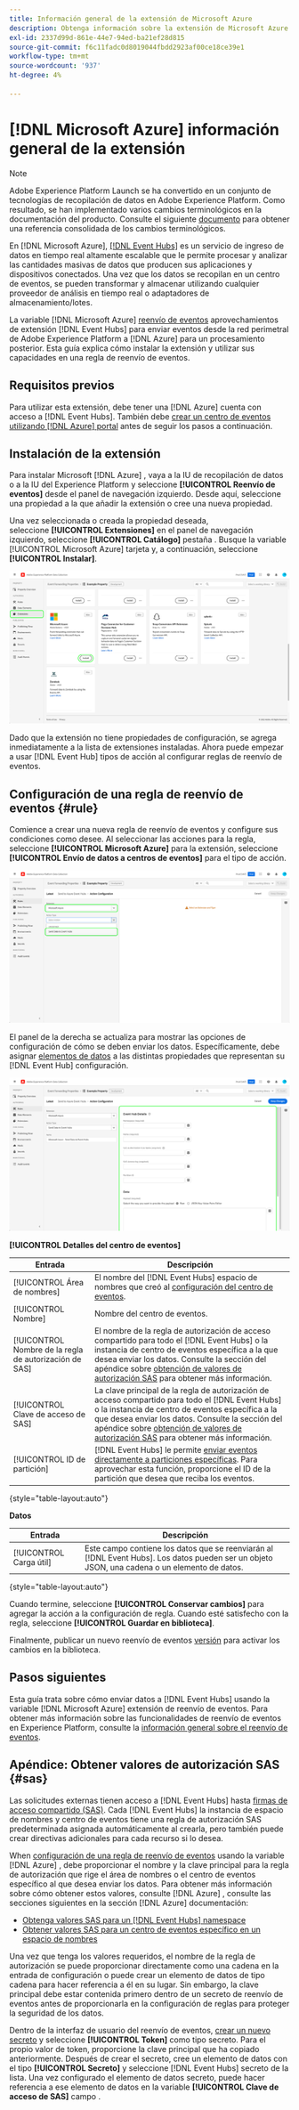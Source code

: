```yaml
---
title: Información general de la extensión de Microsoft Azure
description: Obtenga información sobre la extensión de Microsoft Azure para el reenvío de eventos en Adobe Experience Platform.
exl-id: 2337d99d-861e-44e7-94ed-ba21ef28d815
source-git-commit: f6c11fadc0d8019044fbdd2923af00ce18ce39e1
workflow-type: tm+mt
source-wordcount: '937'
ht-degree: 4%

---
```


# [!DNL Microsoft Azure] información general de la extensión

>[!NOTE]
>
>Adobe Experience Platform Launch se ha convertido en un conjunto de tecnologías de recopilación de datos en Adobe Experience Platform. Como resultado, se han implementado varios cambios terminológicos en la documentación del producto. Consulte el siguiente [documento](../../../term-updates.md) para obtener una referencia consolidada de los cambios terminológicos.

En [!DNL Microsoft Azure], [[!DNL Event Hubs]](https://azure.microsoft.com/en-us/products/event-hubs/#overview) es un servicio de ingreso de datos en tiempo real altamente escalable que le permite procesar y analizar las cantidades masivas de datos que producen sus aplicaciones y dispositivos conectados. Una vez que los datos se recopilan en un centro de eventos, se pueden transformar y almacenar utilizando cualquier proveedor de análisis en tiempo real o adaptadores de almacenamiento/lotes.

La variable [!DNL Microsoft Azure] [reenvío de eventos](../../../ui/event-forwarding/overview.md) aprovechamientos de extensión [!DNL Event Hubs] para enviar eventos desde la red perimetral de Adobe Experience Platform a [!DNL Azure] para un procesamiento posterior. Esta guía explica cómo instalar la extensión y utilizar sus capacidades en una regla de reenvío de eventos.

## Requisitos previos

Para utilizar esta extensión, debe tener una [!DNL Azure] cuenta con acceso a [!DNL Event Hubs]. También debe [crear un centro de eventos utilizando [!DNL Azure] portal](https://learn.microsoft.com/en-us/azure/event-hubs/event-hubs-create) antes de seguir los pasos a continuación.

## Instalación de la extensión

Para instalar Microsoft [!DNL Azure] , vaya a la IU de recopilación de datos o a la IU del Experience Platform y seleccione **[!UICONTROL Reenvío de eventos]** desde el panel de navegación izquierdo. Desde aquí, seleccione una propiedad a la que añadir la extensión o cree una nueva propiedad.

Una vez seleccionada o creada la propiedad deseada, seleccione **[!UICONTROL Extensiones]** en el panel de navegación izquierdo, seleccione **[!UICONTROL Catálogo]** pestaña . Busque la variable [!UICONTROL Microsoft Azure] tarjeta y, a continuación, seleccione **[!UICONTROL Instalar]**.

![La variable [!UICONTROL Instalar] botón seleccionado para la variable [!UICONTROL Microsoft Azure] en la interfaz de usuario de la recopilación de datos.](../../../images/extensions/server/azure/install.png)

Dado que la extensión no tiene propiedades de configuración, se agrega inmediatamente a la lista de extensiones instaladas. Ahora puede empezar a usar [!DNL Event Hub] tipos de acción al configurar reglas de reenvío de eventos.

## Configuración de una regla de reenvío de eventos {#rule}

Comience a crear una nueva regla de reenvío de eventos y configure sus condiciones como desee. Al seleccionar las acciones para la regla, seleccione **[!UICONTROL Microsoft Azure]** para la extensión, seleccione **[!UICONTROL Envío de datos a centros de eventos]** para el tipo de acción.

![La variable [!UICONTROL Envío de datos a centros de eventos] tipo de acción que se está seleccionando para una regla en la interfaz de usuario de la recopilación de datos.](../../../images/extensions/server/azure/select-action-type.png)

El panel de la derecha se actualiza para mostrar las opciones de configuración de cómo se deben enviar los datos. Específicamente, debe asignar [elementos de datos](../../../ui/managing-resources/data-elements.md) a las distintas propiedades que representan su [!DNL Event Hub] configuración.

![Las opciones de configuración para la variable [!UICONTROL Envío de datos a centros de eventos] tipo de acción que se muestra en la interfaz de usuario.](../../../images/extensions/server/azure/event-hub-details.png)

**[!UICONTROL Detalles del centro de eventos]**

| Entrada | Descripción |
| --- | --- |
| [!UICONTROL Área de nombres] | El nombre del [!DNL Event Hubs] espacio de nombres que creó al [configuración del centro de eventos](https://learn.microsoft.com/en-us/azure/event-hubs/event-hubs-create#create-an-event-hubs-namespace). |
| [!UICONTROL Nombre] | Nombre del centro de eventos. |
| [!UICONTROL Nombre de la regla de autorización de SAS] | El nombre de la regla de autorización de acceso compartido para todo el [!DNL Event Hubs] o la instancia de centro de eventos específica a la que desea enviar los datos. Consulte la sección del apéndice sobre [obtención de valores de autorización SAS](#sas) para obtener más información. |
| [!UICONTROL Clave de acceso de SAS] | La clave principal de la regla de autorización de acceso compartido para todo el [!DNL Event Hubs] o la instancia de centro de eventos específica a la que desea enviar los datos. Consulte la sección del apéndice sobre [obtención de valores de autorización SAS](#sas) para obtener más información. |
| [!UICONTROL ID de partición] | [!DNL Event Hubs] le permite [enviar eventos directamente a particiones específicas](https://learn.microsoft.com/en-us/azure/architecture/reference-architectures/event-hubs/partitioning-in-event-hubs-and-kafka). Para aprovechar esta función, proporcione el ID de la partición que desea que reciba los eventos. |

{style=&quot;table-layout:auto&quot;}

**Datos**

| Entrada | Descripción |
| --- | --- |
| [!UICONTROL Carga útil] | Este campo contiene los datos que se reenviarán al [!DNL Event Hubs]. Los datos pueden ser un objeto JSON, una cadena o un elemento de datos. |

{style=&quot;table-layout:auto&quot;}

Cuando termine, seleccione **[!UICONTROL Conservar cambios]** para agregar la acción a la configuración de regla. Cuando esté satisfecho con la regla, seleccione **[!UICONTROL Guardar en biblioteca]**.

Finalmente, publicar un nuevo reenvío de eventos [versión](../../../ui/publishing/builds.md) para activar los cambios en la biblioteca.

## Pasos siguientes

Esta guía trata sobre cómo enviar datos a [!DNL Event Hubs] usando la variable [!DNL Microsoft Azure] extensión de reenvío de eventos. Para obtener más información sobre las funcionalidades de reenvío de eventos en Experience Platform, consulte la [información general sobre el reenvío de eventos](../../../ui/event-forwarding/overview.md).

## Apéndice: Obtener valores de autorización SAS {#sas}

Las solicitudes externas tienen acceso a [!DNL Event Hubs] hasta [firmas de acceso compartido (SAS)](https://learn.microsoft.com/en-us/azure/event-hubs/authorize-access-shared-access-signature). Cada [!DNL Event Hubs] la instancia de espacio de nombres y centro de eventos tiene una regla de autorización SAS predeterminada asignada automáticamente al crearla, pero también puede crear directivas adicionales para cada recurso si lo desea.

When [configuración de una regla de reenvío de eventos](#rule) usando la variable [!DNL Azure] , debe proporcionar el nombre y la clave principal para la regla de autorización que rige el área de nombres o el centro de eventos específico al que desea enviar los datos. Para obtener más información sobre cómo obtener estos valores, consulte [!DNL Azure] , consulte las secciones siguientes en la sección [!DNL Azure] documentación:

* [Obtenga valores SAS para un [!DNL Event Hubs] namespace](https://learn.microsoft.com/en-us/azure/event-hubs/event-hubs-get-connection-string#connection-string-for-a-namespace)
* [Obtener valores SAS para un centro de eventos específico en un espacio de nombres](https://learn.microsoft.com/en-us/azure/event-hubs/event-hubs-get-connection-string#connection-string-for-a-specific-event-hub-in-a-namespace)

Una vez que tenga los valores requeridos, el nombre de la regla de autorización se puede proporcionar directamente como una cadena en la entrada de configuración o puede crear un elemento de datos de tipo cadena para hacer referencia a él en su lugar. Sin embargo, la clave principal debe estar contenida primero dentro de un secreto de reenvío de eventos antes de proporcionarla en la configuración de reglas para proteger la seguridad de los datos.

Dentro de la interfaz de usuario del reenvío de eventos, [crear un nuevo secreto](../../../ui/event-forwarding/secrets.md) y seleccione **[!UICONTROL Token]** como tipo secreto. Para el propio valor de token, proporcione la clave principal que ha copiado anteriormente. Después de crear el secreto, cree un elemento de datos con el tipo **[!UICONTROL Secreto]** y seleccione [!DNL Event Hubs] secreto de la lista. Una vez configurado el elemento de datos secreto, puede hacer referencia a ese elemento de datos en la variable **[!UICONTROL Clave de acceso de SAS]** campo .
